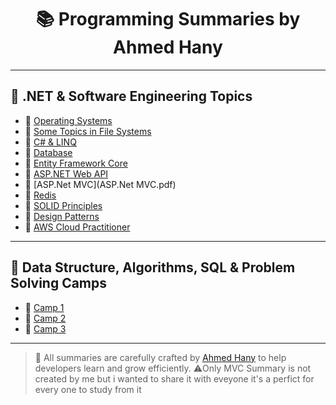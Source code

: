 <h1 align="center">📚 Programming Summaries by Ahmed Hany</h1>

---

## 📘 .NET & Software Engineering Topics

- 🔹 [Operating Systems](OS__Full.pdf)
- 🔹 [Some Topics in File Systems](_Intelligent_Storage_System&FC&RAID.pdf)
- 🔹 [C# & LINQ](DotNet_Development.pdf)
- 🔹 [Database](DB.pdf)
- 🔹 [Entity Framework Core](Entity_Framework_Core.pdf)
- 🔹 [ASP.NET Web API](_ASP.net_web_api.pdf)
- 🔹 [ASP.Net MVC](ASP.Net MVC.pdf)
- 🔹 [Redis](_Redis.pdf)
- 🔹 [SOLID Principles](Solids.pdf)
- 🔹 [Design Patterns](_Design_Patterns_.pdf)
- 🔹 [AWS Cloud Practitioner](AWS_Cloud_Practitioner.pdf)

---

## 🧮 Data Structure, Algorithms, SQL & Problem Solving Camps

- 🔹 [Camp 1](_Camp1.pdf)
- 🔹 [Camp 2](_Camp2.pdf)
- 🔹 [Camp 3](_Camp3.pdf)

---

> 🎯 All summaries are carefully crafted by [Ahmed Hany](https://github.com/AhmedHany140) to help developers learn and grow efficiently.
> ⚠️Only MVC Summary is not created by me but i wanted to share it with eveyone  it's a perfict for every one to study from it 
